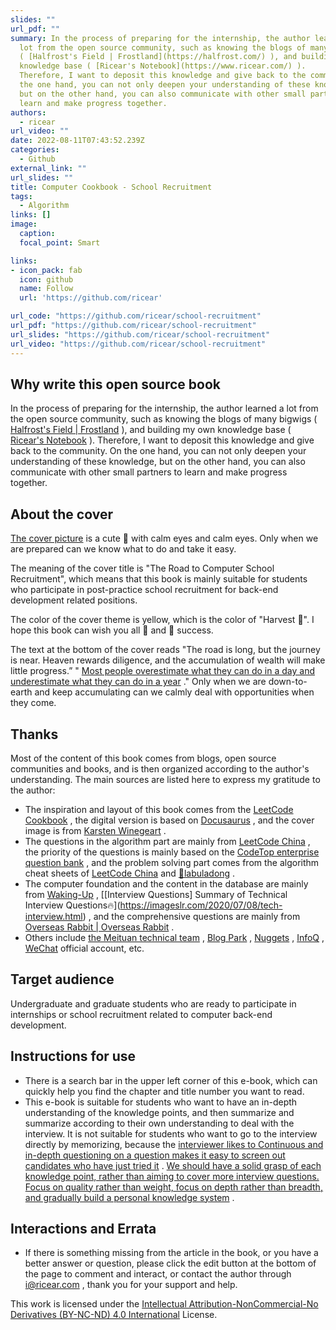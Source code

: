 ```yaml
---
slides: ""
url_pdf: ""
summary: In the process of preparing for the internship, the author learned a
  lot from the open source community, such as knowing the blogs of many bigwigs
  ( [Halfrost's Field | Frostland](https://halfrost.com/) ), and building my own
  knowledge base ( [Ricear's Notebook](https://www.ricear.com/) ).
  Therefore, I want to deposit this knowledge and give back to the community. On
  the one hand, you can not only deepen your understanding of these knowledge,
  but on the other hand, you can also communicate with other small partners to
  learn and make progress together.
authors:
  - ricear
url_video: ""
date: 2022-08-11T07:43:52.239Z
categories:
  - Github
external_link: ""
url_slides: ""
title: Computer Cookbook - School Recruitment
tags:
  - Algorithm
links: []
image:
  caption:
  focal_point: Smart

links:
- icon_pack: fab
  icon: github
  name: Follow
  url: 'https://github.com/ricear'

url_code: "https://github.com/ricear/school-recruitment"
url_pdf: "https://github.com/ricear/school-recruitment"
url_slides: "https://github.com/ricear/school-recruitment"
url_video: "https://github.com/ricear/school-recruitment"
---
```

## Why write this open source book

In the process of preparing for the internship, the author learned a lot from the open source community, such as knowing the blogs of many bigwigs ( [Halfrost's Field | Frostland](https://halfrost.com/) ), and building my own knowledge base ( [Ricear's Notebook](https://www.ricear.com/) ). Therefore, I want to deposit this knowledge and give back to the community. On the one hand, you can not only deepen your understanding of these knowledge, but on the other hand, you can also communicate with other small partners to learn and make progress together.

## About the cover

[The cover picture](https://unsplash.com/photos/Qb7D1xw28Co?utm_source=unsplash&utm_medium=referral&utm_content=creditShareLink) is a cute 🐶 with calm eyes and calm eyes. Only when we are prepared can we know what to do and take it easy.

The meaning of the cover title is "The Road to Computer School Recruitment", which means that this book is mainly suitable for students who participate in post-practice school recruitment for back-end development related positions.

The color of the cover theme is yellow, which is the color of "Harvest 🌾". I hope this book can wish you all 💪 and 🎠 success.

The text at the bottom of the cover reads "The road is long, but the journey is near. Heaven rewards diligence, and the accumulation of wealth will make little progress.” " [Most people overestimate what they can do in a day and underestimate what they can do in a year](https://github.com/wolverinn/Waking-Up) ." Only when we are down-to-earth and keep accumulating can we calmly deal with opportunities when they come.

## Thanks

Most of the content of this book comes from blogs, open source communities and books, and is then organized according to the author's understanding. The main sources are listed here to express my gratitude to the author:

* The inspiration and layout of this book comes from the [LeetCode Cookbook](https://books.halfrost.com/leetcode) , the digital version is based on [Docusaurus](https://books.ricear.com/school-recruitment/docusaurus.io) , and the cover image is from [Karsten Winegeart](https://unsplash.com/@karsten116?utm_source=unsplash&utm_medium=referral&utm_content=creditCopyText) .
* The questions in the algorithm part are mainly from [LeetCode China](https://leetcode-cn.com/) , the priority of the questions is mainly based on the [CodeTop enterprise question bank](https://codetop.cc/) , and the problem solving part comes from the algorithm cheat sheets of [LeetCode China](https://leetcode-cn.com/) and [📖labuladong](https://labuladong.gitbook.io/algo) .
* The computer foundation and the content in the database are mainly from [Waking-Up](https://github.com/wolverinn/Waking-Up) , [\[Interview Questions] Summary of Technical Interview Questions🔥](https://imageslr.com/2020/07/08/tech-interview.html) , and the comprehensive questions are mainly from [Overseas Rabbit | Overseas Rabbit](https://osjobs.net/) .
* Others include [the Meituan technical team](https://tech.meituan.com/) , [Blog Park](https://www.cnblogs.com/) , [Nuggets](https://juejin.cn/) , [InfoQ](https://www.infoq.cn/) , [WeChat](https://weixin.sogou.com/) official account, etc.

## Target audience

Undergraduate and graduate students who are ready to participate in internships or school recruitment related to computer back-end development.

## Instructions for use

* There is a search bar in the upper left corner of this e-book, which can quickly help you find the chapter and title number you want to read.
* This e-book is suitable for students who want to have an in-depth understanding of the knowledge points, and then summarize and summarize according to their own understanding to deal with the interview. It is not suitable for students who want to go to the interview directly by memorizing, because the [interviewer likes to Continuous and in-depth questioning on a question makes it easy to screen out candidates who have just tried it](https://imageslr.com/2021/autumn-recruit.html) . [We should have a solid grasp of each knowledge point, rather than aiming to cover more interview questions. Focus on quality rather than weight, focus on depth rather than breadth, and gradually build a personal knowledge system](https://imageslr.com/2021/autumn-recruit.html) .

## Interactions and Errata

* If there is something missing from the article in the book, or you have a better answer or question, please click the edit button at the bottom of the page to comment and interact, or contact the author through [i@ricear.com](mailto:i@ricear.com) , thank you for your support and help.

This work is licensed under the [Intellectual Attribution-NonCommercial-No Derivatives (BY-NC-ND) 4.0 International](https://creativecommons.org/licenses/by-nc-nd/4.0/legalcode.zh-Hans) License.